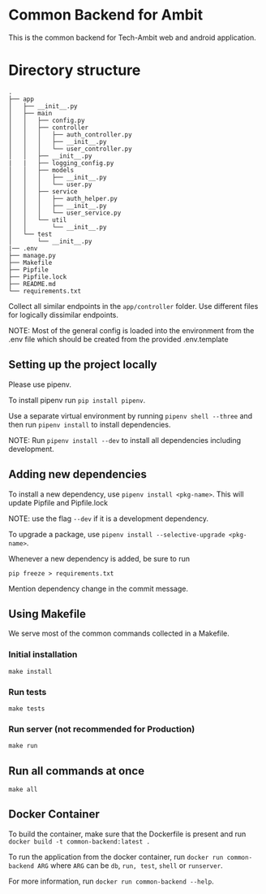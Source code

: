 # Common Backend for Ambit

This is the common backend for Tech-Ambit web and android application.

# Directory structure

```
.
├── app
│   ├── __init__.py
│   ├── main
│   │   ├── config.py
│   │   ├── controller
│   │   │   ├── auth_controller.py
│   │   │   ├── __init__.py
│   │   │   └── user_controller.py
│   │   ├── __init__.py
|   |   ├── logging_config.py
│   │   ├── models
│   │   │   ├── __init__.py
│   │   │   └── user.py
│   │   ├── service
│   │   │   ├── auth_helper.py
│   │   │   ├── __init__.py
│   │   │   └── user_service.py
│   │   └── util
│   │       └── __init__.py
│   └── test
│       └── __init__.py
|── .env
├── manage.py
├── Makefile
├── Pipfile
├── Pipfile.lock
├── README.md
└── requirements.txt

```

Collect all similar endpoints in the `app/controller` folder. Use different files for logically dissimilar endpoints.

NOTE: Most of the general config is loaded into the environment from the .env file which should be created from the provided .env.template

## Setting up the project locally

Please use pipenv.

To install pipenv run `pip install pipenv`.

Use a separate virtual environment by running `pipenv shell --three` and then run `pipenv install` to install dependencies.

NOTE: Run `pipenv install --dev` to install all dependencies including development.

## Adding new dependencies

To install a new dependency, use `pipenv install <pkg-name>`. This will update Pipfile and Pipfile.lock

NOTE: use the flag `--dev` if it is a development dependency.

To upgrade a package, use `pipenv install --selective-upgrade <pkg-name>`.

Whenever a new dependency is added, be sure to run

```shell
pip freeze > requirements.txt
```

Mention dependency change in the commit message.

## Using Makefile

We serve most of the common commands collected in a Makefile.

### Initial installation

```shell
make install
```

### Run tests

```shell
make tests
```

### Run server (not recommended for Production)

```shell
make run
```

## Run all commands at once

```shell
make all
```

## Docker Container

To build the container, make sure that the Dockerfile is present and run `docker build -t common-backend:latest .`

To run the application from the docker container, run `docker run common-backend ARG` where `ARG` can be `db`, `run, test`, `shell` or `runserver`.

For more information, run `docker run common-backend --help`.
